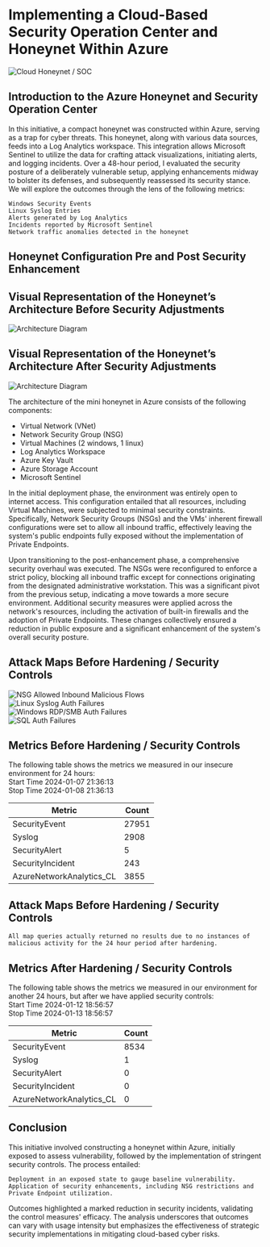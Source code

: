 # Implementing a Cloud-Based Security Operation Center and Honeynet Within Azure

![Cloud Honeynet / SOC](https://i.imgur.com/8HKZq8c.png)

## Introduction to the Azure Honeynet and Security Operation Center

In this initiative, a compact honeynet was constructed within Azure, serving as a trap for cyber threats. This honeynet, along with various data sources, feeds into a Log Analytics workspace. This integration allows Microsoft Sentinel to utilize the data for crafting attack visualizations, initiating alerts, and logging incidents. Over a 48-hour period, I evaluated the security posture of a deliberately vulnerable setup, applying enhancements midway to bolster its defenses, and subsequently reassessed its security stance. We will explore the outcomes through the lens of the following metrics:

    Windows Security Events
    Linux Syslog Entries
    Alerts generated by Log Analytics
    Incidents reported by Microsoft Sentinel
    Network traffic anomalies detected in the honeynet

## Honeynet Configuration Pre and Post Security Enhancement

## Visual Representation of the Honeynet’s Architecture Before Security Adjustments
![Architecture Diagram](https://i.imgur.com/9TbD3VF.png)

## Visual Representation of the Honeynet’s Architecture After Security Adjustments
![Architecture Diagram](https://i.imgur.com/Mxx7LoA.png)

The architecture of the mini honeynet in Azure consists of the following components:

- Virtual Network (VNet)
- Network Security Group (NSG)
- Virtual Machines (2 windows, 1 linux)
- Log Analytics Workspace
- Azure Key Vault
- Azure Storage Account
- Microsoft Sentinel

In the initial deployment phase, the environment was entirely open to internet access. This configuration entailed that all resources, including Virtual Machines, were subjected to minimal security constraints. Specifically, Network Security Groups (NSGs) and the VMs' inherent firewall configurations were set to allow all inbound traffic, effectively leaving the system's public endpoints fully exposed without the implementation of Private Endpoints.

Upon transitioning to the post-enhancement phase, a comprehensive security overhaul was executed. The NSGs were reconfigured to enforce a strict policy, blocking all inbound traffic except for connections originating from the designated administrative workstation. This was a significant pivot from the previous setup, indicating a move towards a more secure environment. Additional security measures were applied across the network's resources, including the activation of built-in firewalls and the adoption of Private Endpoints. These changes collectively ensured a reduction in public exposure and a significant enhancement of the system's overall security posture.

## Attack Maps Before Hardening / Security Controls
![NSG Allowed Inbound Malicious Flows](https://i.imgur.com/Gz4Pj7D.png)<br>
![Linux Syslog Auth Failures](https://i.imgur.com/gOCn4Sa.png)<br>
![Windows RDP/SMB Auth Failures](https://i.imgur.com/1qWuYhW.png)<br>
![SQL Auth Failures](https://i.imgur.com/xRPeiP4.png)<br>

## Metrics Before Hardening / Security Controls

The following table shows the metrics we measured in our insecure environment for 24 hours:<br>
Start Time 2024-01-07 21:36:13<br>
Stop Time 2024-01-08 21:36:13

| Metric                   | Count
| ------------------------ | -----
| SecurityEvent            | 27951
| Syslog                   | 2908
| SecurityAlert            | 5
| SecurityIncident         | 243
| AzureNetworkAnalytics_CL | 3855

## Attack Maps Before Hardening / Security Controls

```All map queries actually returned no results due to no instances of malicious activity for the 24 hour period after hardening.```

## Metrics After Hardening / Security Controls

The following table shows the metrics we measured in our environment for another 24 hours, but after we have applied security controls:<br>
Start Time 2024-01-12 18:56:57<br>
Stop Time	2024-01-13 18:56:57

| Metric                   | Count
| ------------------------ | -----
| SecurityEvent            | 8534
| Syslog                   | 1
| SecurityAlert            | 0
| SecurityIncident         | 0
| AzureNetworkAnalytics_CL | 0

## Conclusion

This initiative involved constructing a honeynet within Azure, initially exposed to assess vulnerability, followed by the implementation of stringent security controls. The process entailed:

    Deployment in an exposed state to gauge baseline vulnerability.
    Application of security enhancements, including NSG restrictions and Private Endpoint utilization.

Outcomes highlighted a marked reduction in security incidents, validating the control measures' efficacy. The analysis underscores that outcomes can vary with usage intensity but emphasizes the effectiveness of strategic security implementations in mitigating cloud-based cyber risks.
